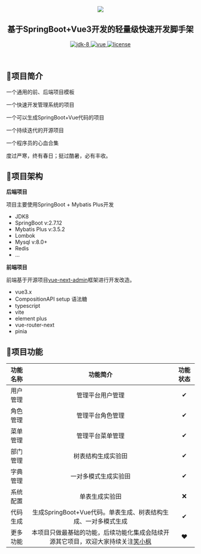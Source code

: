 <div align="center">
	<img src="https://image.xiaoxiaofeng.site/blog/2024/04/15/xxf-20240415111508.svg?xxfjava">
    <h2>
        基于SpringBoot+Vue3开发的轻量级快速开发脚手架
    </h3>
	<p align="center">
        <a target="_blank" href="https://www.oracle.com/java/technologies/javase/javase-jdk8-downloads.html">
            <img src="https://image.xiaoxiaofeng.site/blog/2024/04/17/xxf-20240417134430.png?xxfjava" alt="jdk-8" />
        </a>
		<a href="https://v3.vuejs.org/" target="_blank">
			<img src="https://image.xiaoxiaofeng.site/blog/2024/04/17/xxf-20240417134539.png?xxfjava" alt="vue">
		</a>
		<a href="https://gitee.com/lyt-top/vue-next-admin/blob/master/LICENSE" target="_blank">
		  <img src="https://image.xiaoxiaofeng.site/blog/2024/04/17/xxf-20240417134340.png?xxfjava" alt="license">
		</a>
	</p>
	<p>&nbsp;</p>
</div>

## 🍁项目简介

一个通用的前、后端项目模板

一个快速开发管理系统的项目

一个可以生成SpringBoot+Vue代码的项目

一个持续迭代的开源项目

一个程序员的心血合集

度过严寒，终有春日；挺过酷暑，必有丰收。

## 🚀项目架构

**后端项目**

项目主要使用SpringBoot + Mybatis Plus开发

* JDK8
* SpringBoot  v:2.7.12
* Mybatis Plus  v:3.5.2
* Lombok
* Mysql  v:8.0+
* Redis
* ...

**前端项目**

前端基于开源项目[vue-next-admin](https://gitee.com/lyt-top/vue-next-admin)框架进行开发改造。

* vue3.x
* CompositionAPI setup 语法糖
* typescript
* vite
* element plus
* vue-router-next
* pinia

## 🎨项目功能

| 功能名称 |                           功能简介                           | 功能状态 |
| :------: | :----------------------------------------------------------: | :------: |
| 用户管理 |                       管理平台用户管理                       |    ✔     |
| 角色管理 |                       管理平台角色管理                       |    ✔     |
| 菜单管理 |                       管理平台菜单管理                       |    ✔     |
| 部门管理 |                      树表结构生成实验田                      |    ✔     |
| 字典管理 |                     一对多模式生成实验田                     |    ✔     |
| 系统配置 |                        单表生成实验田                        |    ❌     |
| 代码生成 | 生成SpringBoot+Vue代码。单表生成、树表结构生成、一对多模式生成 |    ✔     |
| 更多功能 | 本项目只做最基础的功能，后续功能化集成会陆续开源其它项目，欢迎大家持续关注[笑小枫](https://www.xiaoxiaofeng.com) |    ❤     |



